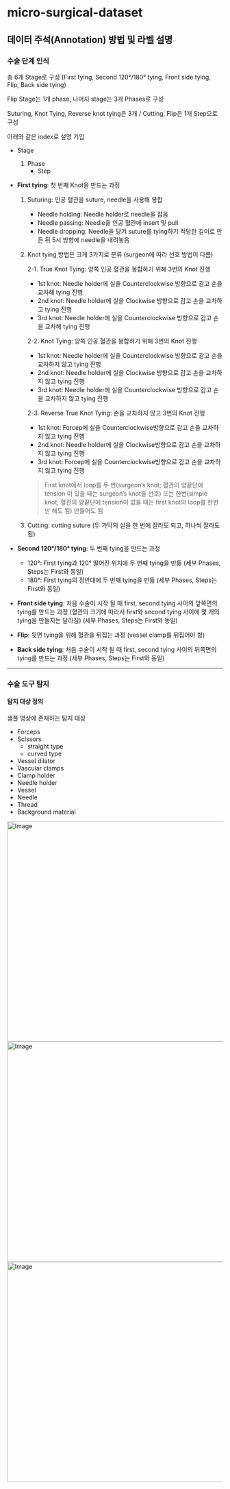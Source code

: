 # micro-surgical-dataset
## 데이터 주석(Annotation) 방법 및 라벨 설명
### 수술 단계 인식
총 6개 Stage로 구성 (First tying, Second 120°/180° tying, Front side tying, Flip, Back side tying)

Flip Stage는 1개 phase, 나머지 stage는 3개 Phases로 구성

Suturing, Knot Tying, Reverse knot tying은 3개 / Cutting, Flip은 1개 Step으로 구성

아래와 같은 index로 설명 기입

* Stage
  1. Phase
      * Step


* **First tying**: 첫 번째 Knot을 만드는 과정
  1. Suturing: 인공 혈관을 suture, needle을 사용해 봉합
      * Needle holding: Needle holder로 needle을 잡음
      * Needle passing: Needle을 인공 혈관에 insert 및 pull
      * Needle dropping: Needle을 당겨 suture를 tying하기 적당한 길이로 만든 뒤 5시 방향에 needle을 내려놓음
        
  2. Knot tying 방법은 크게 3가지로 분류 (surgeon에 따라 선호 방법이 다름)
     
     2-1. True Knot Tying: 양쪽 인공 혈관을 봉합하기 위해 3번의 Knot 진행
      * 1st knot: Needle holder에 실을 Counterclockwise 방향으로 감고 손을 교차해 tying 진행
      * 2nd knot: Needle holder에 실을 Clockwise 방향으로 감고 손을 교차하고 tying 진행
      * 3rd knot: Needle holder에 실을 Counterclockwise 방향으로 감고 손을 교차해 tying 진행
        
     2-2. Knot Tying: 양쪽 인공 혈관을 봉합하기 위해 3번의 Knot 진행
      * 1st knot: Needle holder에 실을 Counterclockwise 방향으로 감고 손을 교차하지 않고 tying 진행
      * 2nd knot: Needle holder에 실을 Clockwise 방향으로 감고 손을 교차하지 않고 tying 진행
      * 3rd knot: Needle holder에 실을 Counterclockwise 방향으로 감고 손을 교차하지 않고 tying 진행
        
     2-3. Reverse True Knot Tying: 손을 교차하지 않고 3번의 Knot 진행
      * 1st knot: Forcep에 실을 Counterclockwise방향으로 감고 손을 교차하지 않고 tying 진행
      * 2nd knot: Needle holder에 실을 Clockwise방향으로 감고 손을 교차하지 않고 tying 진행
      * 3rd knot: Forcep에 실을 Counterclockwise방향으로 감고 손을 교차하지 않고 tying 진행
       > First knot에서 loop를 두 번(surgeon’s knot; 혈관의 양끝단에 tension 이 있을 때는 surgeon’s knot을 선호) 또는 한번(simple knot; 혈관의 양끝단에 tension이 없을 때는 first knot의 loop를 한번만 해도 됨) 만들어도 됨


  3. Cutting: cutting suture (두 가닥의 실을 한 번에 잘라도 되고, 하나씩 잘라도 됨)


* **Second 120°/180° tying**: 두 번째 tying을 만드는 과정

    * 120°: First tying과 120° 떨어진 위치에 두 번째 tying을 만듦 (세부 Phases, Steps는 First와 동일)
    * 180°: First tying의 정반대에 두 번째 tying을 만듦 (세부 Phases, Steps는 First와 동일)
  

* **Front side tying**: 처음 수술이 시작 될 때 first, second tying 사이의 앞쪽면의 tying를 만드는 과정 (혈관의 크기에 따라서 first와 second tying 사이에 몇 개의 tying을 만들지는 달라짐)
      (세부 Phases, Steps는 First와 동일)


* **Flip**: 뒷면 tying을 위해 혈관을 뒤집는 과정 (vessel clamp를 뒤집어야 함)
  
* **Back side tying**: 처음 수술이 시작 될 때 first, second tying 사이의 뒤쪽면의 tying를 만드는 과정 
      (세부 Phases, Steps는 First와 동일) 


---
### 수술 도구 탐지
#### 탐지 대상 정의
샘플 영상에 존재하는 탐지 대상 

 * Forceps
 * Scissors
     * straight type
     * curved type
 * Vessel dilator
 * Vascular clamps
 * Clamp holder
 * Needle holder
 * Vessel
 * Needle
 * Thread
 * Background material

<img width="514" alt="Image" src="https://github.com/user-attachments/assets/ca436ce4-448c-46fe-8a7c-f0f2287e95ae" />
<img width="514" alt="Image" src="https://github.com/user-attachments/assets/20c1a545-b16c-43e4-baaa-15dd1ebb7d0b" />
<img width="514" alt="Image" src="https://github.com/user-attachments/assets/c95469ac-b47b-4aa0-a184-702e062c9913" />
